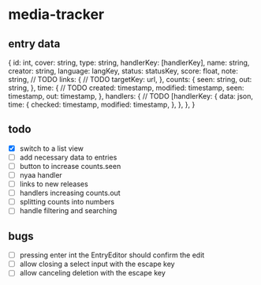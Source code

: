 # media-tracker

## entry data
{
  id: int,
  cover: string,
  type: string,
  handlerKey: [handlerKey],
  name: string,
  creator: string,
  language: langKey,
  status: statusKey,
  score: float,
  note: string, // TODO
  links: { // TODO
    targetKey: url,
  },
  counts: {
    seen: string,
    out: string,
  },
  time: { // TODO
    created: timestamp,
    modified: timestamp,
    seen: timestamp,
    out: timestamp,
  },
  handlers: { // TODO
  [handlerKey: {
      data: json,
      time: {
        checked: timestamp,
        modified: timestamp,
      },
    },
  },
}

## todo
- [x] switch to a list view
- [ ] add necessary data to entries
- [ ] button to increase counts.seen
- [ ] nyaa handler
- [ ] links to new releases
- [ ] handlers increasing counts.out
- [ ] splitting counts into numbers
- [ ] handle filtering and searching

## bugs
- [ ] pressing enter int the EntryEditor should confirm the edit
- [ ] allow closing a select input with the escape key
- [ ] allow canceling deletion with the escape key